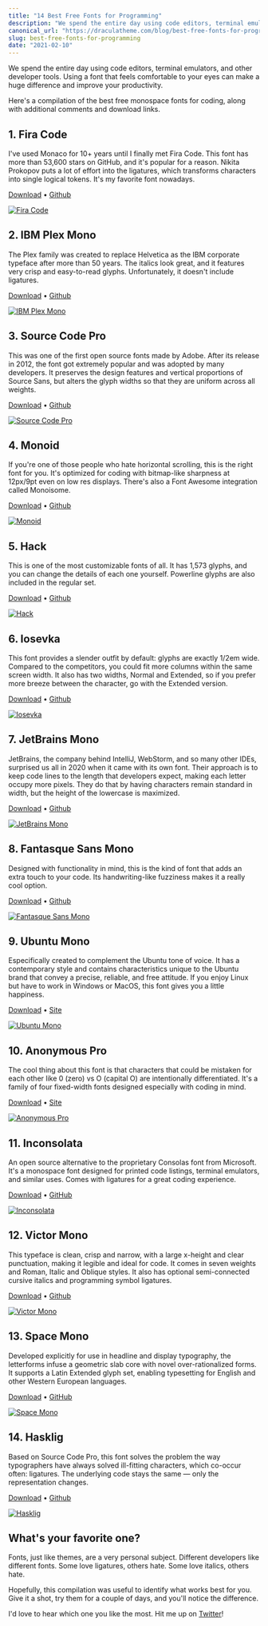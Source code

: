 ```yaml
---
title: "14 Best Free Fonts for Programming"
description: "We spend the entire day using code editors, terminal emulators, and other developer tools. Using a font that feels comfortable to your eyes can make a huge difference and improve your productivity. Here's a compilation of the best free monospace fonts for coding, along with additional comments and download links."
canonical_url: "https://draculatheme.com/blog/best-free-fonts-for-programming"
slug: best-free-fonts-for-programming
date: "2021-02-10"
---
```


We spend the entire day using code editors, terminal emulators, and other developer tools. Using a font that feels comfortable to your eyes can make a huge difference and improve your productivity.

Here's a compilation of the best free monospace fonts for coding, along with additional comments and download links.

## 1. Fira Code

I've used Monaco for 10+ years until I finally met Fira Code. This font has more than 53,600 stars on GitHub, and it's popular for a reason. Nikita Prokopov puts a lot of effort into the ligatures, which transforms characters into single logical tokens. It's my favorite font nowadays.

[Download](https://github.com/tonsky/FiraCode/releases/download/5.2/Fira_Code_v5.2.zip) • [Github](https://github.com/tonsky/FiraCode)

<a href="https://github.com/tonsky/FiraCode">
  <img src="/static/img/posts/best-free-fonts-for-programming-a.png" alt="Fira Code" />
</a>

## 2. IBM Plex Mono

The Plex family was created to replace Helvetica as the IBM corporate typeface after more than 50 years. The italics look great, and it features very crisp and easy-to-read glyphs. Unfortunately, it doesn't include ligatures.

[Download](https://github.com/IBM/plex/archive/v5.1.3.zip) • [Github](https://github.com/IBM/plex)

<a href="https://www.ibm.com/plex">
  <img src="/static/img/posts/best-free-fonts-for-programming-b.png" alt="IBM Plex Mono" />
</a>

## 3. Source Code Pro

This was one of the first open source fonts made by Adobe. After its release in 2012, the font got extremely popular and was adopted by many developers. It preserves the design features and vertical proportions of Source Sans, but alters the glyph widths so that they are uniform across all weights.

[Download](https://github.com/adobe-fonts/source-code-pro/archive/2.038R-ro/1.058R-it/1.018R-VAR.zip) • [Github](https://github.com/adobe-fonts/source-code-pro)

<a href="https://adobe-fonts.github.io/source-code-pro">
  <img src="/static/img/posts/best-free-fonts-for-programming-c.png" alt="Source Code Pro" />
</a>

## 4. Monoid

If you're one of those people who hate horizontal scrolling, this is the right font for you. It's optimized for coding with bitmap-like sharpness at 12px/9pt even on low res displays. There's also a Font Awesome integration called Monoisome.

[Download](https://github.com/larsenwork/monoid/archive/0.61.zip) • [Github](https://github.com/larsenwork/monoid)

<a href="https://larsenwork.com/monoid">
  <img src="/static/img/posts/best-free-fonts-for-programming-d.png" alt="Monoid" />
</a>

## 5. Hack

This is one of the most customizable fonts of all. It has 1,573 glyphs, and you can change the details of each one yourself. Powerline glyphs are also included in the regular set.

[Download](https://github.com/source-foundry/Hack/archive/v3.003.zip) • [Github](https://github.com/source-foundry/Hack)

<a href="https://sourcefoundry.org/hack">
  <img src="/static/img/posts/best-free-fonts-for-programming-e.png" alt="Hack" />
</a>

## 6. Iosevka

This font provides a slender outfit by default: glyphs are exactly 1/2em wide. Compared to the competitors, you could fit more columns within the same screen width. It also has two widths, Normal and Extended, so if you prefer more breeze between the character, go with the Extended version.

[Download](https://github.com/be5invis/Iosevka/archive/v4.5.0.zip) • [Github](https://github.com/be5invis/Iosevka)

<a href="https://typeof.net/Iosevka">
  <img src="/static/img/posts/best-free-fonts-for-programming-f.png" alt="Iosevka" />
</a>

## 7. JetBrains Mono

JetBrains, the company behind IntelliJ, WebStorm, and so many other IDEs, surprised us all in 2020 when it came with its own font. Their approach is to keep code lines to the length that developers expect, making each letter occupy more pixels. They do that by having characters remain standard in width, but the height of the lowercase is maximized.

[Download](https://github.com/JetBrains/JetBrainsMono/releases/download/v2.225/JetBrainsMono-2.225.zip) • [Github](https://github.com/JetBrains/JetBrainsMono)

<a href="https://www.jetbrains.com/lp/mono">
  <img src="/static/img/posts/best-free-fonts-for-programming-g.png" alt="JetBrains Mono" />
</a>

## 8. Fantasque Sans Mono

Designed with functionality in mind, this is the kind of font that adds an extra touch to your code. Its handwriting-like fuzziness makes it a really cool option.

[Download](https://github.com/belluzj/fantasque-sans/archive/v1.8.0.zip) • [Github](https://github.com/belluzj/fantasque-sans)

<a href="https://fontlibrary.org/en/font/fantasque-sans-mono">
  <img src="/static/img/posts/best-free-fonts-for-programming-h.png" alt="Fantasque Sans Mono" />
</a>

## 9. Ubuntu Mono

Especifically created to complement the Ubuntu tone of voice. It has a contemporary style and contains characteristics unique to the Ubuntu brand that convey a precise, reliable, and free attitude. If you enjoy Linux but have to work in Windows or MacOS, this font gives you a little happiness.

[Download](https://assets.ubuntu.com/v1/0cef8205-ubuntu-font-family-0.83.zip) • [Site](https://design.ubuntu.com/font/)

<a href="https://design.ubuntu.com/font/">
  <img src="/static/img/posts/best-free-fonts-for-programming-i.png" alt="Ubuntu Mono" />
</a>

## 10. Anonymous Pro

The cool thing about this font is that characters that could be mistaken for each other like 0 (zero) vs O (capital O) are intentionally differentiated. It's a family of four fixed-width fonts designed especially with coding in mind.

[Download](https://www.marksimonson.com/assets/content/fonts/AnonymousPro-1_002.zip) • [Site](https://www.marksimonson.com/fonts/view/anonymous-pro)

<a href="https://www.marksimonson.com/fonts/view/anonymous-pro">
  <img src="/static/img/posts/best-free-fonts-for-programming-j.png" alt="Anonymous Pro" />
</a>

## 11. Inconsolata

An open source alternative to the proprietary Consolas font from Microsoft. It's a monospace font designed for printed code listings, terminal emulators, and similar uses. Comes with ligatures for a great coding experience.

[Download](https://github.com/googlefonts/Inconsolata/archive/v3.000.zip) • [GitHub](https://github.com/googlefonts/Inconsolata)

<a href="https://levien.com/type/myfonts/inconsolata.html">
  <img src="/static/img/posts/best-free-fonts-for-programming-k.png" alt="Inconsolata" />
</a>

## 12. Victor Mono

This typeface is clean, crisp and narrow, with a large x-height and clear punctuation, making it legible and ideal for code. It comes in seven weights and Roman, Italic and Oblique styles. It also has optional semi-connected cursive italics and programming symbol ligatures.

[Download](https://github.com/rubjo/victor-mono/archive/v1.4.2.zip) • [Github](https://github.com/rubjo/victor-mono)

<a href="https://rubjo.github.io/victor-mono/">
  <img src="/static/img/posts/best-free-fonts-for-programming-l.png" alt="Victor Mono" />
</a>

## 13. Space Mono

Developed explicitly for use in headline and display typography, the letterforms infuse a geometric slab core with novel over-rationalized forms. It supports a Latin Extended glyph set, enabling typesetting for English and other Western European languages.

[Download](https://github.com/googlefonts/spacemono/archive/f5ebc1e1c0.zip) • [GitHub](https://github.com/googlefonts/spacemono)

<a href="https://www.colophon-foundry.org/custom/spacemono/">
  <img src="/static/img/posts/best-free-fonts-for-programming-m.png" alt="Space Mono" />
</a>

## 14. Hasklig

Based on Source Code Pro, this font solves the problem the way typographers have always solved ill-fitting characters, which co-occur often: ligatures. The underlying code stays the same — only the representation changes.

[Download](https://github.com/i-tu/Hasklig/archive/v1.2.zip) • [Github](https://github.com/i-tu/Hasklig)

<a href="https://github.com/i-tu/Hasklig">
  <img src="/static/img/posts/best-free-fonts-for-programming-n.png" alt="Hasklig" />
</a>

## What's your favorite one?

Fonts, just like themes, are a very personal subject. Different developers like different fonts. Some love ligatures, others hate. Some love italics, others hate.

Hopefully, this compilation was useful to identify what works best for you. Give it a shot, try them for a couple of days, and you'll notice the difference.

I'd love to hear which one you like the most. Hit me up on [Twitter](https://twitter.com/zenorocha)!
